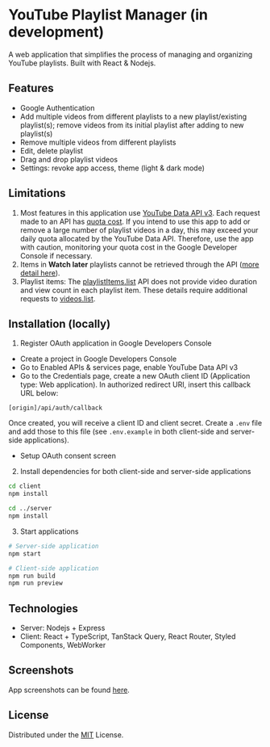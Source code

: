 # YouTube Playlist Manager (in development)

A web application that simplifies the process of managing and organizing YouTube playlists. Built with React & Nodejs.

## Features

- Google Authentication
- Add multiple videos from different playlists to a new playlist/existing playlist(s); remove videos from its initial playlist after adding to new playlist(s)
- Remove multiple videos from different playlists
- Edit, delete playlist
- Drag and drop playlist videos
- Settings: revoke app access, theme (light & dark mode)

## Limitations

1. Most features in this application use [YouTube Data API v3](https://developers.google.com/youtube/v3). Each request made to an API has [quota cost](https://developers.google.com/youtube/v3/determine_quota_cost). If you intend to use this app to add or remove a large number of playlist videos in a day, this may exceed your daily quota allocated by the YouTube Data API. Therefore, use the app with caution, monitoring your quota cost in the Google Developer Console if necessary.
2. Items in **Watch later** playlists cannot be retrieved through the API ([more detail here](https://stackoverflow.com/a/47117301)).
3. Playlist items: The [playlistItems.list](https://developers.google.com/youtube/v3/docs/playlistItems/list) API does not provide video duration and view count in each playlist item. These details require additional requests to [videos.list](https://developers.google.com/youtube/v3/docs/videos/list).

## Installation (locally)

1. Register OAuth application in Google Developers Console

- Create a project in Google Developers Console
- Go to Enabled APIs & services page, enable YouTube Data API v3
- Go to the Credentials page, create a new OAuth client ID (Application type: Web application). In authorized redirect URI, insert this callback URL below:

```
[origin]/api/auth/callback
```

Once created, you will receive a client ID and client secret. Create a `.env` file and add those to this file (see `.env.example` in both client-side and server-side applications).

- Setup OAuth consent screen

2. Install dependencies for both client-side and server-side applications

```bash
cd client
npm install

cd ../server
npm install
```

3. Start applications

```bash
# Server-side application
npm start

# Client-side application
npm run build
npm run preview
```

## Technologies

- Server: Nodejs + Express
- Client: React + TypeScript, TanStack Query, React Router, Styled Components, WebWorker

## Screenshots

App screenshots can be found [here](screenshots.md).

## License

Distributed under the [MIT](https://choosealicense.com/licenses/mit/) License.
